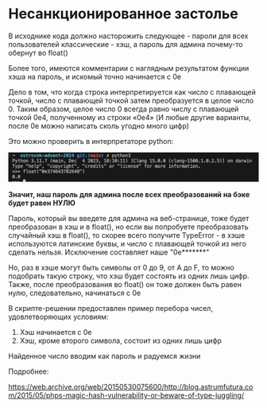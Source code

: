 # Несанкционированное застолье

В исходнике кода должно насторожить следующее - пароли для всех пользователей классические - хэш, а пароль для админа почему-то обернут во float()

Более того, имеются комментарии с наглядным результатом функции хэша на пароль, и искомый точно начинается с 0e 

Дело в том, что когда строка интерпретируется как число с плавающей точкой, число с плавающей точкой затем преобразуется в целое число 0. Таким образом, целое число 0 всегда равно числу с плавающей точкой 0e4, полученному из строки «0e4» (И любые другие варианты, после 0е можно написать сколь угодно много цифр)

Это можно проверить в интерпретаторе python:

![alt text](image.png)

**Значит, наш пароль для админа после всех преобразований на бэке будет равен НУЛЮ**

Пароль, который вы введете для админа на веб-странице, тоже будет преобразован в хэш и в float(), но если вы попробуете преобразовать случайный хэш в float(), то скорее всего получите TypeError - в хэше используются латинские буквы, и число с плавающей точкой из него сделать нельзя. Исключение составляет наше "0e*******"

Но, раз в хэше могут быть символы от 0 до 9, от A до F, то можно подобрать такую строку, что хэш будет состоять из одних лишь цифр. Также, после преобразования во float() он тоже должен быть равен нулю, следовательно, начинаться с 0e

В скрипте-решении предоставлен пример перебора чисел, удовлетворяющих условиям:

1) Хэш начинается с 0e
2) Хэш, кроме второго символа, состоит из одних лишь цифр

Найденное число вводим как пароль и радуемся жизни

Подробнее:

https://web.archive.org/web/20150530075600/http://blog.astrumfutura.com/2015/05/phps-magic-hash-vulnerability-or-beware-of-type-juggling/

